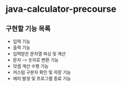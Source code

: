 # java-calculator-precourse

## 구현할 기능 목록

- 입력 기능
- 출력 기능
- 입력받은 문자열 파싱 및 계산
- 문자 -> 숫자로 변환 기능
- 덧셈 계산 수행 기능
- 커스텀 구분자 확인 및 저장 기능
- 에러 발생 및 프로그램 종료 기능